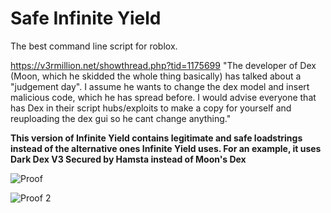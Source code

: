 # Safe Infinite Yield 
The best command line script for roblox.

https://v3rmillion.net/showthread.php?tid=1175699
"The developer of Dex (Moon, which he skidded the whole thing basically) has talked about a "judgement day". I assume he wants to change the dex model and insert malicious code, which he has spread before. I would advise everyone that has Dex in their script hubs/exploits to make a copy for yourself and reuploading the dex gui so he cant change anything."

**This version of Infinite Yield contains legitimate and safe loadstrings instead of the alternative ones Infinite Yield uses. For an example, it uses Dark Dex V3 Secured by Hamsta instead of Moon's Dex**


![Proof](https://i.imgur.com/Jy9UdPZ.png)

![Proof 2](https://external-content.duckduckgo.com/iu/?u=https%3A%2F%2Fi.imgur.com%2FDcIcPOH.png)


